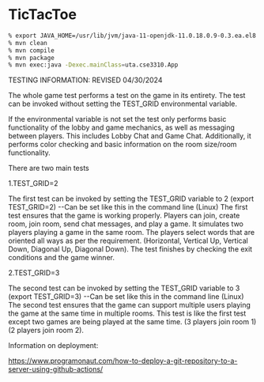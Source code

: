 # TicTacToe

```bash
% export JAVA_HOME=/usr/lib/jvm/java-11-openjdk-11.0.18.0.9-0.3.ea.el8.x86_64
% mvn clean
% mvn compile
% mvn package
% mvn exec:java -Dexec.mainClass=uta.cse3310.App
```

TESTING INFORMATION: 
REVISED 04/30/2024 

The whole game test performs a test on the game in its entirety. 
The test can be invoked without setting the TEST_GRID environmental variable. 

If the environmental variable is not set the test only performs basic functionality of the lobby and game mechanics, as well as messaging between players. This includes Lobby Chat and Game Chat. Additionally, it performs color checking and basic information on the room size/room functionality. 

There are two main tests 

1.TEST_GRID=2 

The first test can be invoked by setting the TEST_GRID variable to 2 (export TEST_GRID=2) --Can be set like this in the command line (Linux) 
The first test ensures that the game is working properly. Players can join, create room, join room, send chat messages, and play a game. 
It simulates two players playing a game in the same room. The players select words that are oriented all ways as per the requirement. (Horizontal, Vertical Up, Vertical Down, Diagonal Up, Diagonal Down). The test finishes by checking the exit conditions and the game winner. 


2.TEST_GRID=3 

The second test can be invoked by setting the TEST_GRID variable to 3 (export TEST_GRID=3) --Can be set like this in the command line (Linux) 
The second test ensures that the game can support multiple users playing the game at the same time in multiple rooms. This test is like the first test except two games are being played at the same time. (3 players join room 1) (2 players join room 2). 


Information on deployment:

https://www.programonaut.com/how-to-deploy-a-git-repository-to-a-server-using-github-actions/
